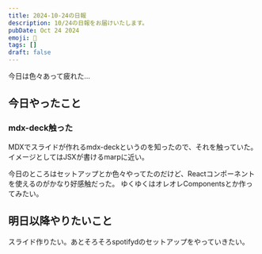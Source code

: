 ```yaml
---
title: 2024-10-24の日報
description: 10/24の日報をお届けいたします。
pubDate: Oct 24 2024
emoji: 🦊
tags: []
draft: false
---
```


今日は色々あって疲れた...

## 今日やったこと

### mdx-deck触った

MDXでスライドが作れるmdx-deckというのを知ったので、それを触っていた。
イメージとしてはJSXが書けるmarpに近い。

今日のところはセットアップとか色々やってたのだけど、Reactコンポーネントを使えるのがかなり好感触だった。
ゆくゆくはオレオレComponentsとか作ってみたい。

## 明日以降やりたいこと

スライド作りたい。あとそろそろspotifydのセットアップをやっていきたい。
